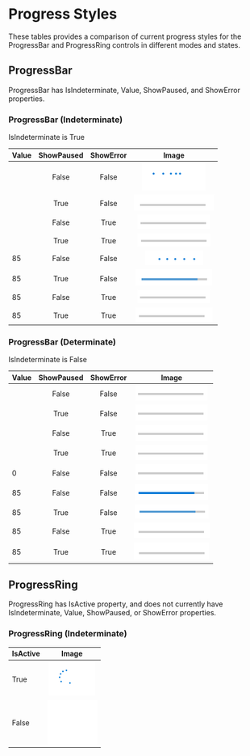 # Progress Styles
These tables provides a comparison of current progress styles for the ProgressBar and ProgressRing controls in different modes and states.

## ProgressBar
ProgressBar has IsIndeterminate, Value, ShowPaused, and ShowError properties. 

### ProgressBar (Indeterminate)
IsIndeterminate is True

| Value | ShowPaused | ShowError | Image |
|:--| :-:|:-:|:-:| 
|  | False | False | ![](images/ProgressBar-indeterminate-active.PNG) |
|  | True | False | ![](images/ProgressBar-indeterminate-paused.PNG) |
|  | False | True | ![](images/ProgressBar-indeterminate-error.PNG) |
|  | True | True | ![](images/ProgressBar-indeterminate-paused-error.PNG) |
| 85 | False | False | ![](images/ProgressBar-indeterminate-value-active.PNG) |
| 85 | True | False | ![](images/ProgressBar-indeterminate-value-paused.PNG) |
| 85 | False | True | ![](images/ProgressBar-indeterminate-value-error.PNG) |
| 85 | True | True | ![](images/ProgressBar-indeterminate-value-paused-error.PNG) |


### ProgressBar (Determinate)
IsIndeterminate is False

| Value | ShowPaused | ShowError | Image |
|:--| :-:|:-:|:-:| 
|  | False | False | ![](images/ProgressBar-determinate-no-value.PNG) |
|  | True | False | ![](images/ProgressBar-determinate-no-value.PNG) |
|  | False | True | ![](images/ProgressBar-determinate-no-value.PNG) |
|  | True | True | ![](images/ProgressBar-determinate-no-value.PNG) |
| 0 | False | False | ![](images/ProgressBar-determinate-no-value.PNG) |
| 85 | False | False | ![](images/ProgressBar-determinate-active.PNG) |
| 85 | True | False | ![](images/ProgressBar-determinate-paused.PNG) |
| 85 | False | True | ![](images/ProgressBar-determinate-error.PNG) |
| 85 | True | True | ![](images/ProgressBar-determinate-paused-error.PNG) |

## ProgressRing
ProgressRing has IsActive property, and does not currently have IsIndeterminate, Value, ShowPaused, or ShowError properties.
### ProgressRing (Indeterminate)
| IsActive | Image |
|:--| :-:|
| True | ![](images/ProgressRing-indeterminate.PNG) |
| False | ![](images/ProgressRing-indeterminate-not-active.PNG) |




